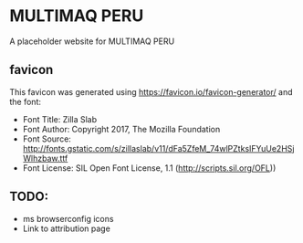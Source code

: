 # MULTIMAQ PERU

A placeholder website for MULTIMAQ PERU

## favicon

This favicon was generated using https://favicon.io/favicon-generator/ and the font:

- Font Title: Zilla Slab
- Font Author: Copyright 2017, The Mozilla Foundation
- Font Source: http://fonts.gstatic.com/s/zillaslab/v11/dFa5ZfeM_74wlPZtksIFYuUe2HSjWlhzbaw.ttf
- Font License: SIL Open Font License, 1.1 (http://scripts.sil.org/OFL))

## TODO:
* ms browserconfig icons
* Link to attribution page
